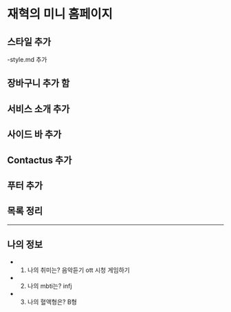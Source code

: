 # 재혁의 미니 홈페이지

## 스타일 추가
-style.md 추가

## 장바구니 추가 함

## 서비스 소개 추가

## 사이드 바 추가

## Contactus 추가

## 푸터 추가



## 목록 정리
---
## 나의 정보
- 1. 나의 취미는? 음악듣기 ott 시청 게임하기
- 2. 나의 mbti는? infj
- 3. 나의 혈액형은? B형